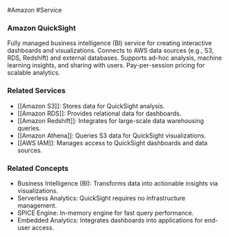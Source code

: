 #Amazon #Service 
### Amazon QuickSight

Fully managed business intelligence (BI) service for creating interactive dashboards and visualizations. Connects to AWS data sources (e.g., S3, RDS, Redshift) and external databases. Supports ad-hoc analysis, machine learning insights, and sharing with users. Pay-per-session pricing for scalable analytics.

### Related Services

- [[Amazon S3]]: Stores data for QuickSight analysis.
- [[Amazon RDS]]: Provides relational data for dashboards.
- [[Amazon Redshift]]: Integrates for large-scale data warehousing queries.
- [[Amazon Athena]]: Queries S3 data for QuickSight visualizations.
- [[AWS IAM]]: Manages access to QuickSight dashboards and data sources.

### Related Concepts

- Business Intelligence (BI): Transforms data into actionable insights via visualizations.
- Serverless Analytics: QuickSight requires no infrastructure management.
- SPICE Engine: In-memory engine for fast query performance.
- Embedded Analytics: Integrates dashboards into applications for end-user access.